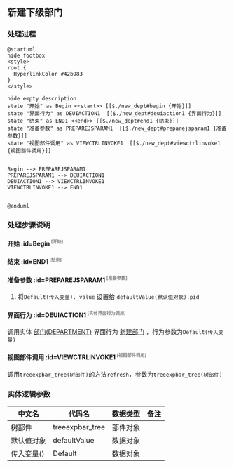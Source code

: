 ## 新建下级部门 <!-- {docsify-ignore-all} -->

   

### 处理过程

```plantuml
@startuml
hide footbox
<style>
root {
  HyperlinkColor #42b983
}
</style>

hide empty description
state "开始" as Begin <<start>> [[$./new_dept#begin {开始}]]
state "界面行为" as DEUIACTION1  [[$./new_dept#deuiaction1 {界面行为}]]
state "结束" as END1 <<end>> [[$./new_dept#end1 {结束}]]
state "准备参数" as PREPAREJSPARAM1  [[$./new_dept#preparejsparam1 {准备参数}]]
state "视图部件调用" as VIEWCTRLINVOKE1  [[$./new_dept#viewctrlinvoke1 {视图部件调用}]]


Begin --> PREPAREJSPARAM1
PREPAREJSPARAM1 --> DEUIACTION1
DEUIACTION1 --> VIEWCTRLINVOKE1
VIEWCTRLINVOKE1 --> END1


@enduml
```


### 处理步骤说明

#### 开始 :id=Begin<sup class="footnote-symbol"> <font color=gray size=1>[开始]</font></sup>




#### 结束 :id=END1<sup class="footnote-symbol"> <font color=gray size=1>[结束]</font></sup>




#### 准备参数 :id=PREPAREJSPARAM1<sup class="footnote-symbol"> <font color=gray size=1>[准备参数]</font></sup>



1. 将`Default(传入变量)._value` 设置给  `defaultValue(默认值对象).pid`

#### 界面行为 :id=DEUIACTION1<sup class="footnote-symbol"> <font color=gray size=1>[实体界面行为调用]</font></sup>



调用实体 [部门(DEPARTMENT)](module/Base/department.md) 界面行为 [新建部门](module/Base/department#界面行为) ，行为参数为`Default(传入变量)`

#### 视图部件调用 :id=VIEWCTRLINVOKE1<sup class="footnote-symbol"> <font color=gray size=1>[视图部件调用]</font></sup>



调用`treeexpbar_tree(树部件)`的方法`refresh`，参数为`treeexpbar_tree(树部件)`


### 实体逻辑参数

|    中文名   |    代码名    |  数据类型      |备注 |
| --------| --------| --------  | --------   |
|树部件|treeexpbar_tree|部件对象||
|默认值对象|defaultValue|数据对象||
|传入变量(<i class="fa fa-check"/></i>)|Default|数据对象||
